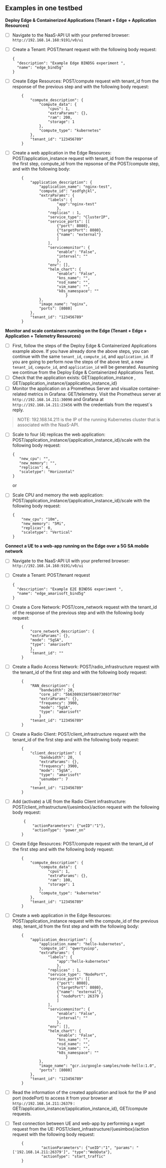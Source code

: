 ﻿## Examples in one testbed

**Deploy Edge & Containerized Applications (Tenant + Edge + Application Resources)**

	
- [ ] Navigate to the NaaS-API UI with your preferred browser:
	 `http://192.168.14.168:9191/v0/ui`
- [ ] Create a Tenant: POST/tenant request with the following body request:
	```
	{
	  "description": "Example Edge BIND5G experiment ",
	  "name": "edge_bind5g"
	}
	```

- [ ] Create Edge Resources: POST/compute request with tenant_id from the response of the previous step and with the following body request:
	```
		{	
			"compute_description": {
				"compute_data": {
					"cpus": 1,
					"extraParams": {},
					"ram": 200,
					"storage": 1
				},
				"compute_type": "kubernetes"
			},
			"tenant_id": "123456789"
		}
	```

 - [ ] Create a web application in the Edge Resources: POST/application_instance request with tenant_id from the response of the first step, compute_id from the repsonse of the POST/compute step, and with the following body:

	```
		{
			"application_description": {
				"application_name": "nginx-test",
				"compute_id": "asdfghjkl",
				"extraParams": {
					"labels": {
						"app":"nginx-test"
						},
					"replicas" : 1,
					"service_type": "ClusterIP",
					"service_ports": [[
						{"port": 8080},
						{"targetPort": 8080},
						{"name": "external"}
						]
					],
					"servicemonitor": {
						"enable": "False",
						"interval": ""
						},
					"env": [],
					"helm_chart": {
 						"enable": "False",
 						"kns_name": "",
 						"nsd_name": "",
 						"vim_name": "",
 						"k8s_namespace": ""
 							}
				},
				"image_name": "nginx",
				"ports": [8080]
			},
			"tenant_id": "123456789"
		}
	```

 **Monitor and scale containers running on the Edge (Tenant + Edge + Application + Telemetry Resources)**

 - [ ] First, follow the steps of the Deploy Edge & Containerized Applications example above. If you have already done the above steps, you can continue with the same `tenant_id`, `compute_id`, and `application_id`. If you are going to perform now the steps of the above test, a new `tenant_id`, `compute_id`, and `application_id` will be generated. Assuming we continue from the Deploy Edge & Containerized Applications Test.
 - [ ] Check that the application exists: GET/application_instance , GET/application_instance/{application_instance_id}
 - [ ] Monitor the application on a Prometheus Server and visualize container-related metrics in Grafana: GET/telemetry. Visit the Prometheus server at `http://192.168.14.211:30090` and Grafana at `http://192.168.14.211:23456` with the credentials from the request´s reply.

> NOTE: 192.168.14.211 is the IP of the running Kubernetes cluster that is associated with the NaaS-API.

 - [ ] Scale to four (4) replicas the web application: POST/application_instance/{application_instance_id}/scale with the following body request:
	 ```
	{
		"new_cpu": "",
		"new_memory": "",
		"replicas": 4,
		"scaletype": "Horizontal"
	}
	```
	or

 - [ ] Scale CPU and memory the web application: POST/application_instance/{application_instance_id}/scale with the following body request:
	```
	{
		"new_cpu": "10m",
		"new_memory": "5Mi",
		"replicas": 0,
		"scaletype": "Vertical"
	}
	```
	

  **Connect a UE to a web-app running on the Edge over a 5G SA mobile network**

 - [ ] Navigate to the NaaS-API UI with your preferred browser:
	 `http://192.168.14.168:9191/v0/ui`
 - [ ] Create a Tenant: POST/tenant request
	```
	{
	  "description": "Example E2E BIND5G experiment ",
	  "name": "edge_amarisoft_bind5g"
	}
	```
 - [ ] Create  a Core Network: POST/core_network request with the tenant_id of the response of the previous step and with the following body request:
	```
		{
			"core_network_description": {
			"extraParams": {},
			"mode": "5gSA",
			"type": "amarisoft"
			},
			"tenant_id": ""
		}
	```

 - [ ] Create a Radio Access Network: POST/radio_infrastructure request with the tenant_id of the first step and with the following body request:
	```
		{
			"RAN_description": { 
				"bandwidth": 20,
				"core_id": "5b63089158f568073093f70d"
				"extraParams": {},
				"frequency": 3900,
				"mode": "5gSA",
				"type": "amarisoft"
				}
			"tenant_id": "123456789"
		}
	```

 - [ ] Create a Radio Client: POST/client_infrastructure request with the tenant_id of the first step and with the following body request:
	```
		{
			"client_description": { 
				"bandwidth": 20,
				"extraParams": {},
				"frequency": 3900,
				"mode": "5gSA",
				"type": "amarisoft"
				"uenumber": 7
				}
			"tenant_id": "123456789"
		}
	```

 - [ ] Add (activate) a UE from the Radio Client infrastructure: POST/client_infrastructure/{uesimbox}/action request with the following body request:
	```
		 {
			 "actionParameters": {"ueID":"1"},
			 "actionType": "power_on"
		}
   ```
 
 - [ ] Create Edge Resources: POST/compute request with the tenant_id of the first step and with the following body request:
	```
		{	
			"compute_description": {
				"compute_data": {
					"cpus": 1,
					"extraParams": {},
					"ram": 100,
					"storage": 1
				},
				"compute_type": "kubernetes"
			},
			"tenant_id": "123456789"
		}
	```

- [ ] Create a web application in the Edge Resources: POST/application_instance request with the compute_id of the previous step, tenant_id from the first step and with the following body:

	```
		{
			"application_description": {
				"application_name": "hello-kubernetes",
				"compute_id": "qwertyuiop",
				"extraParams": {
					"labels": {
						"app":"hello-kubernetes"
						},
					"replicas" : 1,
					"service_type": "NodePort",
					"service_ports": [[
						{"port": 8080},
						{"targetPort": 8080},
						{"name": "external"},
						{ "nodePort": 26379 }
						]
					],
					"servicemonitor": {
						"enable": "False",
						"interval": ""
						},
					"env": [],
					"helm_chart": {
 						"enable": "False",
 						"kns_name": "",
 						"nsd_name": "",
 						"vim_name": "",
 						"k8s_namespace": ""
 							}
				},
				"image_name": "gcr.io/google-samples/node-hello:1.0",
				"ports": [8080]
			},
			"tenant_id": "123456789"
		}
	```

- [ ] Read the information of the created application and look for the IP and port (nodePort) to access it from your browser at `http://192.168.14.211:26379` : GET/application_instance/{application_instance_id}, GET/compute requests.

- [ ] Test connection between UE and web-app by performing a wget request from the UE: POST/client_infrastructure/{uesimbox}/action request with the following body request:
	```
		{
				 "actionParameters": {"ueID":"1", "params": "['192.168.14.211:26379']", "type":"WebData"},
				 "actionType": "start_traffic"
		}
	```


